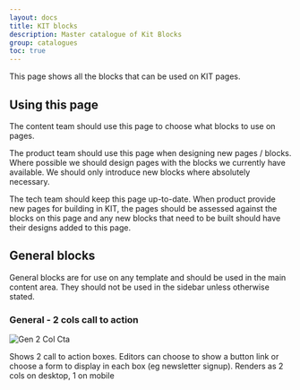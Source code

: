 ```yaml
---
layout: docs
title: KIT blocks
description: Master catalogue of Kit Blocks
group: catalogues
toc: true
---
```


This page shows all the blocks that can be used on KIT pages. 

## Using this page 
The content team should use this page to choose what blocks to use on pages.

The product team should use this page when designing new pages / blocks. Where possible we should design pages with the blocks we currently have available. We should only introduce new blocks where absolutely necessary.

The tech team should keep this page up-to-date. When product provide new pages for building in KIT, the pages should be assessed against the blocks on this page and any new blocks that need to be built should have their designs added to this page. 

## General blocks

General blocks are for use on any template and should be used in the main content area. 
They should not be used in the sidebar unless otherwise stated. 

### General - 2 cols call to action

![Gen 2 Col Cta](/uploads/kit-blocks/gen-2-col-cta.png "Gen 2 Col Cta")

Shows 2 call to action boxes. Editors can choose to show a button link or choose a form to display in each box (eg newsletter signup).
Renders as 2 cols on desktop, 1 on mobile 